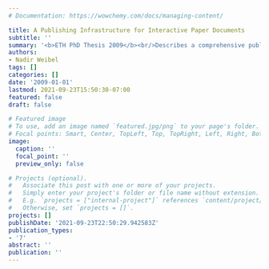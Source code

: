 ```yaml
---
# Documentation: https://wowchemy.com/docs/managing-content/

title: A Publishing Infrastructure for Interactive Paper Documents
subtitle: ''
summary: '<b>ETH PhD Thesis 2009</b><br/>Describes a comprehensive publishing infrastructure that enables interactive paper documents by embedding links to digital content. It details system architecture, data workflows, and user interaction models for creating and maintaining interactive printed media.'
authors:
- Nadir Weibel
tags: []
categories: []
date: '2009-01-01'
lastmod: 2021-09-23T15:50:30-07:00
featured: false
draft: false

# Featured image
# To use, add an image named `featured.jpg/png` to your page's folder.
# Focal points: Smart, Center, TopLeft, Top, TopRight, Left, Right, BottomLeft, Bottom, BottomRight.
image:
  caption: ''
  focal_point: ''
  preview_only: false

# Projects (optional).
#   Associate this post with one or more of your projects.
#   Simply enter your project's folder or file name without extension.
#   E.g. `projects = ["internal-project"]` references `content/project/deep-learning/index.md`.
#   Otherwise, set `projects = []`.
projects: []
publishDate: '2021-09-23T22:50:29.942583Z'
publication_types:
- '7'
abstract: ''
publication: ''
---
```


